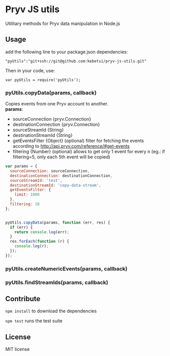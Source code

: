 # Pryv JS utils

Utilitary methods for Pryv data manipulation in Node.js

## Usage

add the following line to your package.json dependencies:  

`"pyUtils":"git+ssh://git@github.com:kebetsi/pryv-js-utils.git"`  

Then in your code, use:  

`var pyUtils = require('pyUtils');`

### pyUtils.copyData(params, callback)

Copies events from one Pryv account to another.  
**params**:   
  - sourceConnection {pryv.Connection}  
  - destinationConnection {pryv.Connection}  
  - sourceStreamId {String}  
  - destinationStreamId {String}  
  - getEventsFilter {Object} (optional) filter for fetching the events according to http://api.pryv.com/reference/#get-events  
  - filtering {Number} (optional) allows to get only 1 event for every n (eg.: if filtering=5, only each 5th event will be copied)  

```javascript
var params = {
  sourceConnection: sourceConnection,
  destinationConnection: destinationConnection,
  sourceStreamId: 'test',
  destinationStreamId: 'copy-data-stream',
  getEventsFilter: {
    limit: 1000
  },
  filtering: 10
};


pyUtils.copyData(params, function (err, res) {
  if (err) {
    return console.log(err);
  }
  res.forEach(function (r) {
    console.log(r);
  });
});
```

### pyUtils.createNumericEvents(params, callback)

### pyUtils.findStreamIds(params, callback)

## Contribute

`npm install` to download the dependencies

`npm test` runs the test suite

## License

MIT license